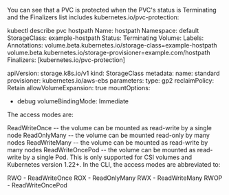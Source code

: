 You can see that a PVC is protected when the PVC's status is Terminating and the Finalizers list includes kubernetes.io/pvc-protection:

kubectl describe pvc hostpath
Name:          hostpath
Namespace:     default
StorageClass:  example-hostpath
Status:        Terminating
Volume:
Labels:        <none>
Annotations:   volume.beta.kubernetes.io/storage-class=example-hostpath
               volume.beta.kubernetes.io/storage-provisioner=example.com/hostpath
Finalizers:    [kubernetes.io/pvc-protection]

apiVersion: storage.k8s.io/v1
kind: StorageClass
metadata:
  name: standard
provisioner: kubernetes.io/aws-ebs
parameters:
  type: gp2
reclaimPolicy: Retain
allowVolumeExpansion: true
mountOptions:
  - debug
volumeBindingMode: Immediate


The access modes are:

ReadWriteOnce -- the volume can be mounted as read-write by a single node
ReadOnlyMany -- the volume can be mounted read-only by many nodes
ReadWriteMany -- the volume can be mounted as read-write by many nodes
ReadWriteOncePod -- the volume can be mounted as read-write by a single Pod. This is only supported for CSI volumes and Kubernetes version 1.22+.
In the CLI, the access modes are abbreviated to:

RWO - ReadWriteOnce
ROX - ReadOnlyMany
RWX - ReadWriteMany
RWOP - ReadWriteOncePod
